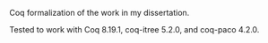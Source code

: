 Coq formalization of the work in my dissertation. 

Tested to work with Coq 8.19.1, coq-itree 5.2.0, and coq-paco 4.2.0.
